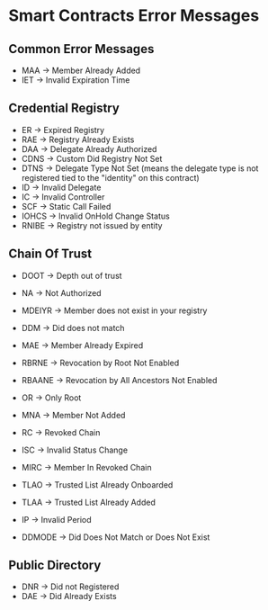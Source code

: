 # Smart Contracts Error Messages

## Common Error Messages

- MAA -> Member Already Added
- IET -> Invalid Expiration Time

## Credential Registry

- ER -> Expired Registry
- RAE -> Registry Already Exists
- DAA -> Delegate Already Authorized
- CDNS -> Custom Did Registry Not Set
- DTNS -> Delegate Type Not Set (means the delegate type is not registered tied to the "identity" on this contract)
- ID -> Invalid Delegate
- IC -> Invalid Controller
- SCF -> Static Call Failed
- IOHCS -> Invalid OnHold Change Status
- RNIBE -> Registry not issued by entity

## Chain Of Trust

- DOOT -> Depth out of trust
- NA -> Not Authorized
- MDEIYR -> Member does not exist in your registry
- DDM -> Did does not match
- MAE -> Member Already Expired
- RBRNE -> Revocation by Root Not Enabled
- RBAANE -> Revocation by All Ancestors Not Enabled
- OR -> Only Root
- MNA -> Member Not Added
- RC -> Revoked Chain
- ISC -> Invalid Status Change
- MIRC -> Member In Revoked Chain

- TLAO -> Trusted List Already Onboarded
- TLAA -> Trusted List Already Added
- IP -> Invalid Period
- DDMODE -> Did Does Not Match or Does Not Exist

## Public Directory

- DNR -> Did not Registered
- DAE -> Did Already Exists
